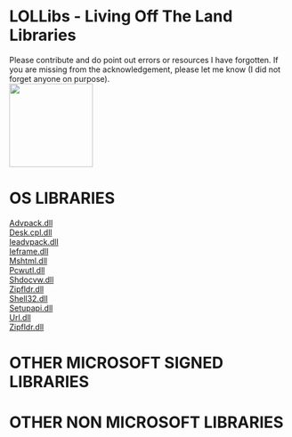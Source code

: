 # LOLLibs - Living Off The Land Libraries
Please contribute and do point out errors or resources I have forgotten.
If you are missing from the acknowledgement, please let me know (I did not forget anyone on purpose).    
<img src="https://github.com/api0cradle/LOLBAS/raw/master/Logo/LOLLib.png" height="150">
   
# OS LIBRARIES
[Advpack.dll](OSLibraries/Advpack.md)    
[Desk.cpl.dll](OSLibraries/Desk.cpl.md)    
[Ieadvpack.dll](OSLibraries/Ieadvpack.md)    
[Ieframe.dll](OSLibraries/Ieframe.md)    
[Mshtml.dll](OSLibraries/Mshtml.md)    
[Pcwutl.dll](OSLibraries/Pcwutl.md)    
[Shdocvw.dll](OSLibraries/Shdocvw.md)    
[Zipfldr.dll](OSLibraries/Zipfldr.md)    
[Shell32.dll](OSLibraries/Shell32.md)    
[Setupapi.dll](OSLibraries/Setupapi.md)    
[Url.dll](OSLibraries/Url.md)    
[Zipfldr.dll](OSLibraries/Zipfldr.md)    
   
# OTHER MICROSOFT SIGNED LIBRARIES


# OTHER NON MICROSOFT LIBRARIES
 



